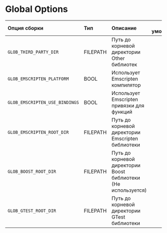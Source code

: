 # Global Options

Опция сборки | Тип | Описание | По умолчанию
:---|:---|:---|:---:
`GLOB_THIRD_PARTY_DIR` | FILEPATH | Путь до корневой директории Other библиотек | `-`
`GLOB_EMSCRIPTEN_PLATFORM` | BOOL | Использует Emscripten компилятор | `OFF`
`GLOB_EMSCRIPTEN_USE_BINDINGS` | BOOL | Использует Emscripten привязки для функций | `OFF`
`GLOB_EMSCRIPTEN_ROOT_DIR` | FILEPATH | Путь до корневой директории Emscripten библиотеки | `-`
`GLOB_BOOST_ROOT_DIR` | FILEPATH | Путь до корневой директории Boost библиотеки (Не используется) | `-`
`GLOB_GTEST_ROOT_DIR` | FILEPATH | Путь до корневой директории GTest библиотеки | `-`
